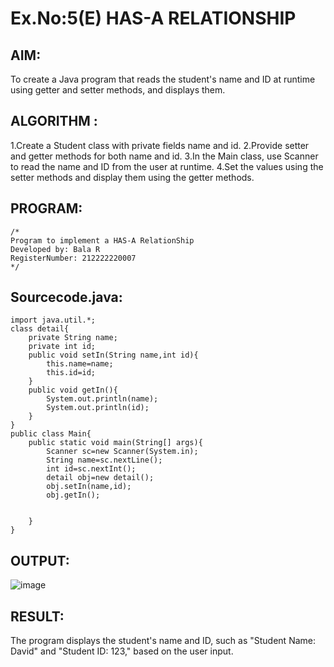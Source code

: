 # Ex.No:5(E) HAS-A RELATIONSHIP
## AIM:
To create a Java program that reads the student's name and ID at runtime using getter and setter methods, and displays them.
## ALGORITHM :
1.Create a Student class with private fields name and id.
2.Provide setter and getter methods for both name and id.
3.In the Main class, use Scanner to read the name and ID from the user at runtime.
4.Set the values using the setter methods and display them using the getter methods.


## PROGRAM:
 ```
/*
Program to implement a HAS-A RelationShip
Developed by: Bala R
RegisterNumber: 212222220007
*/
```

## Sourcecode.java:
```
import java.util.*;
class detail{
    private String name;
    private int id;
    public void setIn(String name,int id){
        this.name=name;
        this.id=id;
    }
    public void getIn(){
        System.out.println(name);
        System.out.println(id);
    }
}
public class Main{
    public static void main(String[] args){
        Scanner sc=new Scanner(System.in);
        String name=sc.nextLine();
        int id=sc.nextInt();
        detail obj=new detail();
        obj.setIn(name,id);
        obj.getIn();
        
        
    }
}

```

## OUTPUT:

![image](https://github.com/user-attachments/assets/770d3ea8-5cce-470f-acaa-8152c9917878)

## RESULT:
The program displays the student's name and ID, such as "Student Name: David" and "Student ID: 123," based on the user input.
